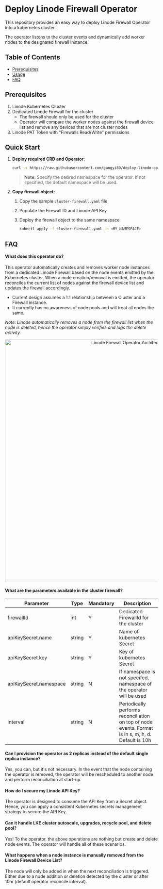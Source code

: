 # Deploy Linode Firewall Operator

This repository provides an easy way to deploy Linode Firewall Operator into a kubernetes cluster.

The operator listens to the cluster events and dynamically add worker nodes to the designated firewall instance.

## Table of Contents
- [Prerequisites](#prerequisites)
- [Usage](#usage)
- [FAQ](#faq)

## Prerequisites

1. Linode Kubernetes Cluster
2. Dedicated Linode Firewall for the cluster
   - The firewall should only be used for the cluster
   - Operator will compare the worker nodes against the firewall device list and remove any devices that are not cluster nodes
3. Linode PAT Token with "Firewalls Read/Write" permissions

## Quick Start

1. **Deploy required CRD and Operator:**

   ```bash
   curl -s https://raw.githubusercontent.com/gangyi89/deploy-linode-operator/main/deploy-linode-fw-operator.sh | bash -s -- <MY_NAMESPACE>
   ```

   > **Note:** Specify the desired namespace for the operator. If not specified, the default namespace will be used.

2. **Copy firewall object:**

   1. Copy the sample `cluster-firewall.yaml` file
   2. Populate the Firewall ID and Linode API Key
   3. Deploy the firewall object to the same namespace:

      ```bash
      kubectl apply -f cluster-firewall.yaml -n <MY_NAMESPACE>
      ```

## FAQ

#### What does this operator do?

This operator automatically creates and removes worker node instances from a dedicated Linode Firewall based on the node events emitted by the Kubernetes cluster. When a node creation/removal is emitted, the operator reconciles the current list of nodes against the firewall device list and updates the firewall accordingly.

- Current design assumes a 1:1 relationship between a Cluster and a Firewall instance.
- It currently has no awareness of node pools and will treat all nodes the same.

*Note: Linode automatically removes a node from the firewall list when the node is deleted, hence the operator simply verifies and logs the delete activity.*

<p align="center">
  <img src="https://linode-operator.ap-south-1.linodeobjects.com/architecture.jpg" alt="Linode Firewall Operator Architecture" width="800">
</p>

#### What are the parameters available in the cluster firewall?
| Parameter | Type | Mandatory | Description |
|----------|----------|----------|----------|
| firewallId | int | Y | Dedicated FirewallId for the cluster |
| apiKeySecret.name | string | Y | Name of kubernetes Secret |
| apiKeySecret.key | string | Y | Key of kubernetes Secret |
| apiKeySecret.namespace | string | N | If namespace is not specifed, namespace of the operator will be used |
| interval | string | N | Periodically performs reconciliation on top of node events. Format is in s, m, h, d. Default is 10h |

#### Can I provision the operator as 2 replicas instead of the default single replica instance?

Yes, you can, but it's not necessary. In the event that the node containing the operator is removed, the operator will be rescheduled to another node and perform reconciliation at start-up.

#### How do I secure my Linode API Key?

The operator is designed to consume the API Key from a Secret object. Hence, you can apply a consistent Kubernetes secrets management strategy to secure the API Key.

#### Can it handle LKE cluster autoscale, upgrades, recycle pool, and delete pool?

Yes! To the operator, the above operations are nothing but create and delete node events. The operator will handle all of these scenarios.

#### What happens when a node instance is manually removed from the Linode Firewall Device List?
The node will only be added in when the next reconciliation is triggered. Either due to a node addition or deletion detected by the cluster or after 10hr (default operator reconcile interval).
